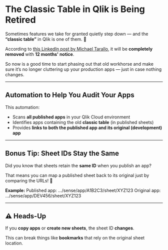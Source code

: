# The Classic Table in Qlik is Being Retired

Sometimes features we take for granted quietly step down — and the **“classic table”** in Qlik is one of them. 💼

According to [this LinkedIn post by Michael Tarallo](https://www.linkedin.com/posts/michaeltarallo_qlikshortcut-qlik-qlikcloud-activity-7348370617018011649-eIDI?utm_source=share&utm_medium=member_desktop&rcm=ACoAAEk7ZfUBgN40z-zfJo9foILMwEy3xozlJKQ), it will be **completely removed** with **12 months' notice**.

So now is a good time to start phasing out that old workhorse and make sure it’s no longer cluttering up your production apps — just in case nothing changes.

---

## Automation to Help You Audit Your Apps

This automation:

- Scans **all published apps** in your Qlik Cloud environment
- Identifies apps containing the old **classic table** (in published sheets)
- Provides **links to both the published app and its original (development) app**

---

## Bonus Tip: Sheet IDs Stay the Same

Did you know that sheets retain the **same ID** when you publish an app?

That means you can map a published sheet back to its original just by comparing the URLs! 🔗

**Example:**
Published app: .../sense/app/A1B2C3/sheet/XYZ123
Original app: .../sense/app/DEV456/sheet/XYZ123

---

## ⚠️ Heads-Up

If you **copy apps** or **create new sheets**, the sheet ID **changes**.

This can break things like **bookmarks** that rely on the original sheet location.



